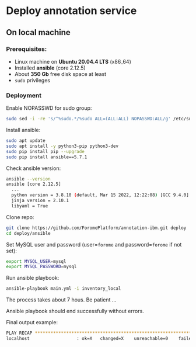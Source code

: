 # Deploy annotation service
## On local machine

### Prerequisites:
- Linux machine on **Ubuntu 20.04.4 LTS** (x86_64)
- Installed **ansible** (core 2.12.5)
- About **350 Gb** free disk space at least
- `sudo` privileges


### Deployment

Enable NOPASSWD for sudo group:
```bash
sudo sed -i -re 's/^%sudo.*/%sudo ALL=(ALL:ALL) NOPASSWD:ALL/g' /etc/sudoers
```

Install ansible:
```bash
sudo apt update
sudo apt install -y python3-pip python3-dev
sudo pip install pip --upgrade
sudo pip install ansible==5.7.1
```

Check ansible version:
```bash
ansible --version
ansible [core 2.12.5]
  ...
  python version = 3.8.10 (default, Mar 15 2022, 12:22:08) [GCC 9.4.0]
  jinja version = 2.10.1
  libyaml = True
```

Clone repo:
```bash
git clone https://github.com/ForomePlatform/annotation-ibm.git deploy
cd deploy/ansible
```

Set MySQL user and password (user=`forome` and password=`forome` if not set):
```bash
export MYSQL_USER=mysql
export MYSQL_PASSWORD=mysql
```

Run ansible playbook:
```bash
ansible-playbook main.yml -i inventory_local
```

The process takes about 7 hous. Be patient ...

Ansible playbook should end successfully without errors.

Final output example:
```bash
PLAY RECAP *****************************************************************************************************
localhost                  : ok=X   changed=X    unreachable=0    failed=0    skipped=X   rescued=0    ignored=1
```